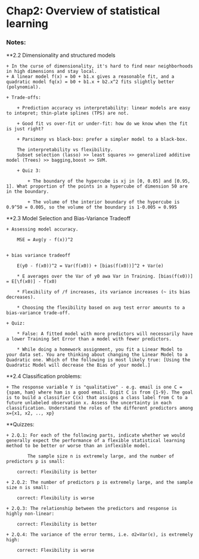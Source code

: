 # Chap2: Overview of statistical learning

### Notes:

**2.2 Dimensionality and structured models

	+ In the curse of dimensionality, it's hard to find near neighborhoods in high dimensions and stay local.
	+ A linear model f(x) = b0 + b1.x gives a reasonable fit, and a quadratic model fq(x) = b0 + b1.x + b2.x^2 fits slightly better (polynomial).

	+ Trade-offs:
		
		+ Prediction accuracy vs interpretability: linear models are easy to intepret; thin-plate splines (TPS) are not.
		
		+ Good fit vs over-fit or under-fit: how do we know when the fit is just right?

		+ Parsimony vs black-box: prefer a simpler model to a black-box.

		The interpretability vs flexibility.
		Subset selection (lasso) >> least squares >> generalized additive model (Trees) >> bagging,boost >> SVM.

		+ Quiz 3: 
			
			+ The boundary of the hypercube is xj in [0, 0.05] and [0.95, 1]. What proportion of the points in a hypercube of dimension 50 are in the boundary. 

			+ The volume of the interior boundary of the hypercube is 0.9^50 = 0.005, so the volume of the boundary is 1-0.005 = 0.995

**2.3 Model Selection and Bias-Variance Tradeoff

	+ Assessing model accuracy.
		
		MSE = Avg(y - f(x))^2


	+ bias variance tradeoff

		E(y0 - f(x0))^2 = Var(f(x0)) + [bias(f(x0))]^2 + Var(e)

		* E averages over the Var of y0 awa Var in Training. [bias(f(x0))] = E[\f(x0)] - f(x0)

		* Flexibility of /f increases, its variance increases (~ its bias decreases). 
		
		* Choosing the flexibility based on avg test error amounts to a bias-variance trade-off.

	+ Quiz:

		* False: A fitted model with more predictors will necessarily have a lower Training Set Error than a model with fewer predictors. 

		* While doing a homework assignment, you fit a Linear Model to your data set. You are thinking about changing the Linear Model to a Quadratic one. Which of the following is most likely true: [Using the Quadratic Model will decrease the Bias of your model.]

**2.4 Classification problems:

	+ The response variable Y is "qualitative" - e.g. email is one C = {spam, ham} where ham is a good email. Digit C is from {1-9}. The goal is to build a classifier C(x) that assigns a class label from C to a future unlabeled observation x. Assess the uncertainty in each classification. Understand the roles of the different predictors among x={x1, x2, .., xp}


**Quizzes:
	
	+ 2.Q.1: For each of the following parts, indicate whether we would generally expect the performance of a flexible statistical learning method to be better or worse than an inflexible model.

			The sample size n is extremely large, and the number of predictors p is small:

 		correct: Flexibility is better 

	+ 2.Q.2: The number of predictors p is extremely large, and the sample size n is small:

		correct: Flexibility is worse   
	
	+ 2.Q.3: The relationship between the predictors and response is highly non-linear:

		correct: Flexibility is better   

	+ 2.Q.4: The variance of the error terms, i.e. σ2=Var(ϵ), is extremely high:

		correct: Flexibility is worse























